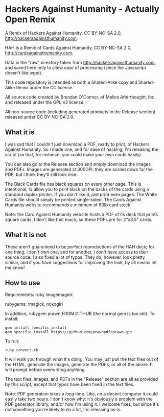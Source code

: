 Hackers Against Humanity - Actually Open Remix
==============================================

A Remix of Hackers Against Humanity, CC BY-NC-SA 2.0, http://hackersagainsthumanity.com.

HAH is a Remix of Cards Against Humanity, CC BY-NC-SA 2.0, http://cardsagainsthumanity.com.

Data in the "raw" directory taken from http://hackersagainsthumanity.com, and
saved here only to allow ease of processing (since the Javascript doesn't like
wget).

This code repository is intended as both a Shared-Alike copy and Shared-Alike Remix under the CC license.

All source code created by Brendan O'Connor, of Malice Afterthought, Inc.,
and released under the GPL v3 license.

All non-source code (including generated products in the Release section) released under CC BY-NC-SA 2.0.

What it is
----------

I was sad that I couldn't just download a PDF, ready to print, of Hackers Against Humanity. So I made one, and for ease of hacking, I'm releasing the script (so that, for instance, you could make your own cards easily).

You can also go to the Release section and simply download the images and PDFs. Images are generated at 300DPI; they are scaled down for the PDF, but I think they'll still look nice.

The Black Cards file has black squares on every other page. This is intentional, to allow you to print black on the backs of the cards using a standard duplex printer. If you don't like it, just print even pages. The White Cards file should simply be printed single-sided. The Cards Against Humanity website recommends a minimum of 80lb card stock.

Note: the Card Against Humanity website hosts a PDF of its deck that prints square cards. I don't like that much, so these PDFs are for 2"x3.5" cards.

What it is not
--------------

These aren't guaranteed to be perfect reproductions of the HAH deck; for one thing, I don't own one, and for another, I don't have access to their source code. I also fixed a lot of typos. They do, however, look pretty similar, and if you have suggestions for improving the look, by all means let me know!

How to use
----------

Requirements:
ruby
imagemagick

rubygems: rmagick, nokogiri

In addition, rubygem prawn FROM GITHUB (the normal gem is too old). To install:

	gem install specific_install
	gem specific_install https://github.com/prawnpdf/prawn.git

To run:

	ruby convert.rb
	
It will walk you through what it's doing. You may just pull the text files out of the HTML, generate the images, generate the PDFs, or all of the above. It will prompt before overwriting anything.

The text files, images, and PDFs in the "Release" section are all as provided by this script, except that typos have been fixed in the text files.

Note: PDF generation takes a *long* time. Like, on a decent computer it could easily take two hours. I don't know why: it's obviously a problem with the PDF generator library, and/or how I'm using it. I welcome fixes, but since it's not something you're likely to do a lot, I'm releasing as-is.

